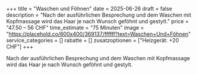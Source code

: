 +++
title = "Waschen und Föhnen"
date = 2025-06-26
draft = false
description = "Nach der ausführlichen Besprechung und dem Waschen mit Kopfmassage wird das Haar je nach Wunsch geföhnt und gestylt."
price = "47.50 – 56 CHF"
time_estimate = "75 Minuten"
image = "https://placehold.co/600x400/369137/ffffff?text=Waschen+Und+Föhnen"
service_categories = []
rabatte = []
zusatzoptionen = ["Heizgerät: +20 CHF"]
+++

Nach der ausführlichen Besprechung und dem Waschen mit Kopfmassage wird das Haar je nach Wunsch geföhnt und gestylt.
